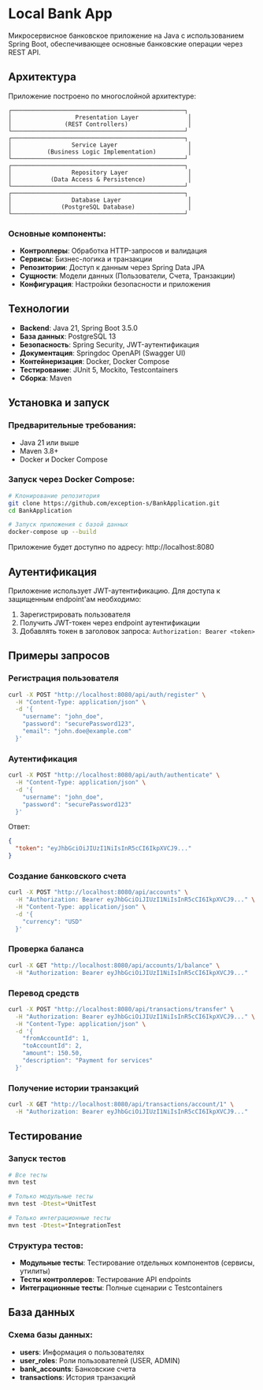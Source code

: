# Local Bank App

Микросервисное банковское приложение на Java с использованием Spring Boot, обеспечивающее основные банковские операции через REST API.

## Архитектура

Приложение построено по многослойной архитектуре:

```
┌─────────────────────────────────────────────────┐
│                  Presentation Layer              │
│               (REST Controllers)                 │
└─────────────────────────────────────────────────┘
┌─────────────────────────────────────────────────┐
│                 Service Layer                    │
│          (Business Logic Implementation)         │
└─────────────────────────────────────────────────┘
┌─────────────────────────────────────────────────┐
│                 Repository Layer                 │
│           (Data Access & Persistence)            │
└─────────────────────────────────────────────────┘
┌─────────────────────────────────────────────────┐
│                 Database Layer                   │
│              (PostgreSQL Database)               │
└─────────────────────────────────────────────────┘
```

### Основные компоненты:
- **Контроллеры**: Обработка HTTP-запросов и валидация
- **Сервисы**: Бизнес-логика и транзакции
- **Репозитории**: Доступ к данным через Spring Data JPA
- **Сущности**: Модели данных (Пользователи, Счета, Транзакции)
- **Конфигурация**: Настройки безопасности и приложения

## Технологии

- **Backend**: Java 21, Spring Boot 3.5.0
- **База данных**: PostgreSQL 13
- **Безопасность**: Spring Security, JWT-аутентификация
- **Документация**: Springdoc OpenAPI (Swagger UI)
- **Контейнеризация**: Docker, Docker Compose
- **Тестирование**: JUnit 5, Mockito, Testcontainers
- **Сборка**: Maven

## Установка и запуск

### Предварительные требования:
- Java 21 или выше
- Maven 3.8+
- Docker и Docker Compose

### Запуск через Docker Compose:
```bash
# Клонирование репозитория
git clone https://github.com/exception-s/BankApplication.git
cd BankApplication

# Запуск приложения с базой данных
docker-compose up --build
```

Приложение будет доступно по адресу: http://localhost:8080

## Аутентификация

Приложение использует JWT-аутентификацию. Для доступа к защищенным endpoint'ам необходимо:
1. Зарегистрировать пользователя
2. Получить JWT-токен через endpoint аутентификации
3. Добавлять токен в заголовок запроса: `Authorization: Bearer <token>`

## Примеры запросов

### Регистрация пользователя
```bash
curl -X POST "http://localhost:8080/api/auth/register" \
  -H "Content-Type: application/json" \
  -d '{
    "username": "john_doe",
    "password": "securePassword123",
    "email": "john.doe@example.com"
  }'
```

### Аутентификация
```bash
curl -X POST "http://localhost:8080/api/auth/authenticate" \
  -H "Content-Type: application/json" \
  -d '{
    "username": "john_doe",
    "password": "securePassword123"
  }'
```

Ответ:
```json
{
  "token": "eyJhbGciOiJIUzI1NiIsInR5cCI6IkpXVCJ9..."
}
```

### Создание банковского счета
```bash
curl -X POST "http://localhost:8080/api/accounts" \
  -H "Authorization: Bearer eyJhbGciOiJIUzI1NiIsInR5cCI6IkpXVCJ9..." \
  -H "Content-Type: application/json" \
  -d '{
    "currency": "USD"
  }'
```

### Проверка баланса
```bash
curl -X GET "http://localhost:8080/api/accounts/1/balance" \
  -H "Authorization: Bearer eyJhbGciOiJIUzI1NiIsInR5cCI6IkpXVCJ9..."
```

### Перевод средств
```bash
curl -X POST "http://localhost:8080/api/transactions/transfer" \
  -H "Authorization: Bearer eyJhbGciOiJIUzI1NiIsInR5cCI6IkpXVCJ9..." \
  -H "Content-Type: application/json" \
  -d '{
    "fromAccountId": 1,
    "toAccountId": 2,
    "amount": 150.50,
    "description": "Payment for services"
  }'
```

### Получение истории транзакций
```bash
curl -X GET "http://localhost:8080/api/transactions/account/1" \
  -H "Authorization: Bearer eyJhbGciOiJIUzI1NiIsInR5cCI6IkpXVCJ9..."
```

## Тестирование

### Запуск тестов
```bash
# Все тесты
mvn test

# Только модульные тесты
mvn test -Dtest=*UnitTest

# Только интеграционные тесты
mvn test -Dtest=*IntegrationTest
```

### Структура тестов:
- **Модульные тесты**: Тестирование отдельных компонентов (сервисы, утилиты)
- **Тесты контроллеров**: Тестирование API endpoints
- **Интеграционные тесты**: Полные сценарии с Testcontainers


## База данных

### Схема базы данных:
- **users**: Информация о пользователях
- **user_roles**: Роли пользователей (USER, ADMIN)
- **bank_accounts**: Банковские счета
- **transactions**: История транзакций

